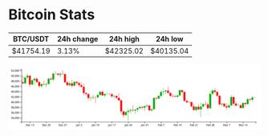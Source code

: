 # Bitcoin Stats

BTC/USDT|24h change|24h high|24h low|
|---|---|---|---|
|$41754.19|3.13%|$42325.02|$40135.04|

<img src="./chart.svg">
